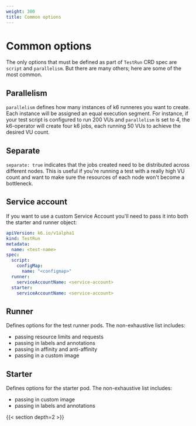 ```yaml
---
weight: 300
title: Common options
---
```


<!-- TODO: consider removeing this once full reference is generated -->

# Common options

The only options that must be defined as part of `TestRun` CRD spec are `script` and `parallelism`. But there are many others; here are some of the most common.

## Parallelism

`parallelism` defines how many instances of k6 runneres you want to create. Each instance will be assigned an equal execution segment. For instance, if your test script is configured to run 200 VUs and `parallelism` is set to 4, the k6-operator will
create four k6 jobs, each running 50 VUs to achieve the desired VU count.

## Separate

`separate: true` indicates that the jobs created need to be distributed across different nodes. This is useful if you're running a
test with a really high VU count and want to make sure the resources of each node won't become a bottleneck.

## Service account

If you want to use a custom Service Account you'll need to pass it into both the starter and runner object:

```yaml
apiVersion: k6.io/v1alpha1
kind: TestRun
metadata:
  name: <test-name>
spec:
  script:
    configMap:
      name: "<configmap>"
  runner:
    serviceAccountName: <service-account>
  starter:
    serviceAccountName: <service-account>
```

## Runner

Defines options for the test runner pods. The non-exhaustive list includes:

* passing resource limits and requests
* passing in labels and annotations
* passing in affinity and anti-affinity
* passing in a custom image

## Starter

Defines options for the starter pod. The non-exhaustive list includes:

* passing in custom image
* passing in labels and annotations


{{< section depth=2 >}}
